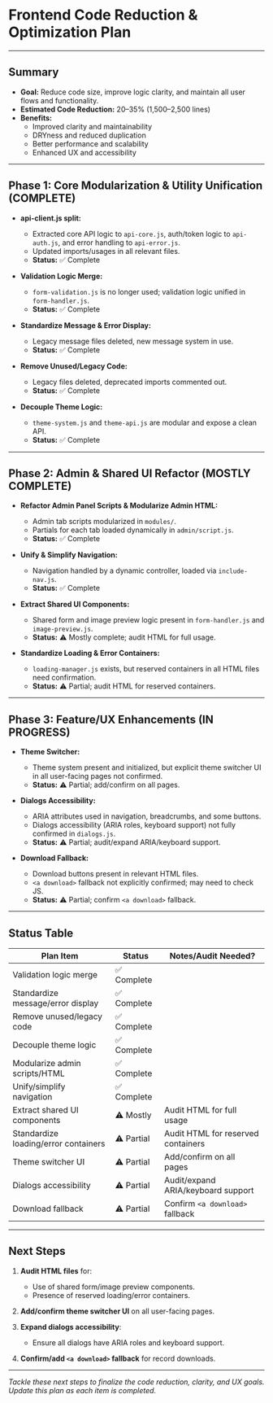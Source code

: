 # Frontend Code Reduction & Optimization Plan

---

## Summary
- **Goal:** Reduce code size, improve logic clarity, and maintain all user flows and functionality.
- **Estimated Code Reduction:** 20–35% (1,500–2,500 lines)
- **Benefits:**
  - Improved clarity and maintainability
  - DRYness and reduced duplication
  - Better performance and scalability
  - Enhanced UX and accessibility

---

## Phase 1: Core Modularization & Utility Unification (**COMPLETE**)

- **api-client.js split:**  
  - Extracted core API logic to `api-core.js`, auth/token logic to `api-auth.js`, and error handling to `api-error.js`.  
  - Updated imports/usages in all relevant files.  
  - **Status:** ✅ Complete

- **Validation Logic Merge:**  
  - `form-validation.js` is no longer used; validation logic unified in `form-handler.js`.  
  - **Status:** ✅ Complete

- **Standardize Message & Error Display:**  
  - Legacy message files deleted, new message system in use.  
  - **Status:** ✅ Complete

- **Remove Unused/Legacy Code:**  
  - Legacy files deleted, deprecated imports commented out.  
  - **Status:** ✅ Complete

- **Decouple Theme Logic:**  
  - `theme-system.js` and `theme-api.js` are modular and expose a clean API.  
  - **Status:** ✅ Complete

---

## Phase 2: Admin & Shared UI Refactor (**MOSTLY COMPLETE**)

- **Refactor Admin Panel Scripts & Modularize Admin HTML:**  
  - Admin tab scripts modularized in `modules/`.  
  - Partials for each tab loaded dynamically in `admin/script.js`.  
  - **Status:** ✅ Complete

- **Unify & Simplify Navigation:**  
  - Navigation handled by a dynamic controller, loaded via `include-nav.js`.  
  - **Status:** ✅ Complete

- **Extract Shared UI Components:**  
  - Shared form and image preview logic present in `form-handler.js` and `image-preview.js`.  
  - **Status:** ⚠️ Mostly complete; audit HTML for full usage.

- **Standardize Loading & Error Containers:**  
  - `loading-manager.js` exists, but reserved containers in all HTML files need confirmation.  
  - **Status:** ⚠️ Partial; audit HTML for reserved containers.

---

## Phase 3: Feature/UX Enhancements (**IN PROGRESS**)

- **Theme Switcher:**  
  - Theme system present and initialized, but explicit theme switcher UI in all user-facing pages not confirmed.  
  - **Status:** ⚠️ Partial; add/confirm on all pages.

- **Dialogs Accessibility:**  
  - ARIA attributes used in navigation, breadcrumbs, and some buttons.  
  - Dialogs accessibility (ARIA roles, keyboard support) not fully confirmed in `dialogs.js`.  
  - **Status:** ⚠️ Partial; audit/expand ARIA/keyboard support.

- **Download Fallback:**  
  - Download buttons present in relevant HTML files.  
  - `<a download>` fallback not explicitly confirmed; may need to check JS.  
  - **Status:** ⚠️ Partial; confirm `<a download>` fallback.

---

## Status Table

| Plan Item                                 | Status         | Notes/Audit Needed?                |
|--------------------------------------------|---------------|------------------------------------|
| Validation logic merge                     | ✅ Complete   |                                    |
| Standardize message/error display          | ✅ Complete   |                                    |
| Remove unused/legacy code                  | ✅ Complete   |                                    |
| Decouple theme logic                       | ✅ Complete   |                                    |
| Modularize admin scripts/HTML              | ✅ Complete   |                                    |
| Unify/simplify navigation                  | ✅ Complete   |                                    |
| Extract shared UI components               | ⚠️ Mostly    | Audit HTML for full usage          |
| Standardize loading/error containers       | ⚠️ Partial   | Audit HTML for reserved containers |
| Theme switcher UI                          | ⚠️ Partial   | Add/confirm on all pages           |
| Dialogs accessibility                      | ⚠️ Partial   | Audit/expand ARIA/keyboard support |
| Download fallback                          | ⚠️ Partial   | Confirm `<a download>` fallback    |

---

## Next Steps

1. **Audit HTML files** for:
   - Use of shared form/image preview components.
   - Presence of reserved loading/error containers.

2. **Add/confirm theme switcher UI** on all user-facing pages.

3. **Expand dialogs accessibility**:
   - Ensure all dialogs have ARIA roles and keyboard support.

4. **Confirm/add `<a download>` fallback** for record downloads.

---

_Tackle these next steps to finalize the code reduction, clarity, and UX goals. Update this plan as each item is completed._